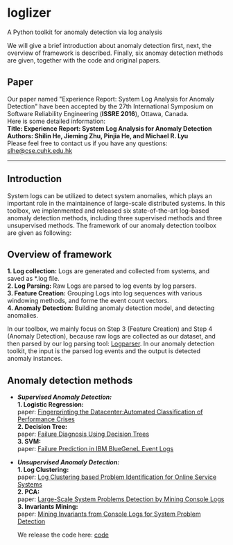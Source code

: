 # loglizer
A Python toolkit for anomaly detection via log analysis

We will give a brief introduction about anomaly detection first, next, the overview of framework is described. Finally, six anomay detection methods are given, together with the code and original papers.

## Paper
Our paper named "Experience Report: System Log Analysis for Anomaly Detection" have been accepted by the 27th International Symposium on Software Reliability Engineering (**ISSRE 2016**), Ottawa, Canada.   
Here is some detailed information:  
**Title: Experience Report: System Log Analysis for Anomaly Detection  
Authors: Shilin He, Jieming Zhu, Pinjia He, and Michael R. Lyu**  
Please feel free to contact us if you have any questions: slhe@cse.cuhk.edu.hk  

***
## Introduction
System logs can be utilized to detect system anomalies, which plays an important role in the maintainence of large-scale distributed systems. In this toolbox, we implenmented and released six state-of-the-art log-based anomaly detection methods, including three supervised methods and three unsupervised methods. The framework of our anomaly detection toolbox are given as following:

## Overview of framework
**1. Log collection:** Logs are generated and collected from systems, and saved as \*.log file.    
**2. Log Parsing:** Raw Logs are parsed to log events by log parsers.  
**3. Feature Creation:** Grouping Logs into log sequences with various windowing methods, and forme the event count vectors.  
**4. Anomaly Detection:** Building anomaly detection model, and detecting anomalies.  

In our toolbox, we mainly focus on Step 3 (Feature Creation) and Step 4 (Anomaly Detection), because raw logs are collected as our dataset, and then parsed by our log parsing tool: [Logparser](https://github.com/cuhk-cse/logparser). In our anomaly detection toolkit, the input is the parsed log events and the output is detected anomaly instances. 

## Anomaly detection methods
* ***Supervised Anomaly Detection:***  
  **1. Logistic Regression:**  
  paper: [Fingerprinting the Datacenter:Automated Classification of Performance Crises](http://dl.acm.org/citation.cfm?id=1755926)  
  **2. Decision Tree:**  
  paper: [Failure Diagnosis Using Decision Trees](http://www.cs.berkeley.edu/~brewer/papers/icac2004_chen_diagnosis.pdf)  
  **3. SVM:**  
  paper: [Failure Prediction in IBM BlueGeneL Event Logs](http://ieeexplore.ieee.org/stamp/stamp.jsp?tp=&arnumber=4536397)  
* ***Unsupervised Anomaly Detection:***  
  **1. Log Clustering:**  
  paper: [Log Clustering based Problem Identification for Online Service Systems](http://www.msr-waypoint.net/apps/pubs/default.aspx?id=260324)  
  **2. PCA:**  
  paper: [Large-Scale System Problems Detection by Mining Console Logs](https://www.usenix.org/legacy/event/sysml08/tech/full_papers/xu/xu.pdf)  
  **3. Invariants Mining:**  
  paper: [Mining Invariants from Console Logs for System Problem Detection](http://research.microsoft.com/pubs/121673/Mining%20Invariants%20from%20Console%20Logs.pdf)  
  
  We release the code here: [code](https://github.com/cuhk-cse/loglizer)


